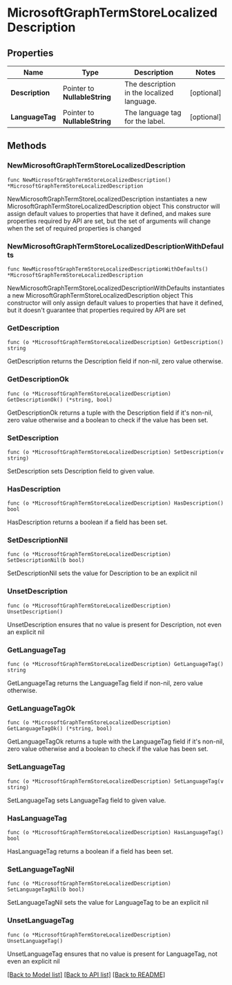 # MicrosoftGraphTermStoreLocalizedDescription

## Properties

Name | Type | Description | Notes
------------ | ------------- | ------------- | -------------
**Description** | Pointer to **NullableString** | The description in the localized language. | [optional] 
**LanguageTag** | Pointer to **NullableString** | The language tag for the label. | [optional] 

## Methods

### NewMicrosoftGraphTermStoreLocalizedDescription

`func NewMicrosoftGraphTermStoreLocalizedDescription() *MicrosoftGraphTermStoreLocalizedDescription`

NewMicrosoftGraphTermStoreLocalizedDescription instantiates a new MicrosoftGraphTermStoreLocalizedDescription object
This constructor will assign default values to properties that have it defined,
and makes sure properties required by API are set, but the set of arguments
will change when the set of required properties is changed

### NewMicrosoftGraphTermStoreLocalizedDescriptionWithDefaults

`func NewMicrosoftGraphTermStoreLocalizedDescriptionWithDefaults() *MicrosoftGraphTermStoreLocalizedDescription`

NewMicrosoftGraphTermStoreLocalizedDescriptionWithDefaults instantiates a new MicrosoftGraphTermStoreLocalizedDescription object
This constructor will only assign default values to properties that have it defined,
but it doesn't guarantee that properties required by API are set

### GetDescription

`func (o *MicrosoftGraphTermStoreLocalizedDescription) GetDescription() string`

GetDescription returns the Description field if non-nil, zero value otherwise.

### GetDescriptionOk

`func (o *MicrosoftGraphTermStoreLocalizedDescription) GetDescriptionOk() (*string, bool)`

GetDescriptionOk returns a tuple with the Description field if it's non-nil, zero value otherwise
and a boolean to check if the value has been set.

### SetDescription

`func (o *MicrosoftGraphTermStoreLocalizedDescription) SetDescription(v string)`

SetDescription sets Description field to given value.

### HasDescription

`func (o *MicrosoftGraphTermStoreLocalizedDescription) HasDescription() bool`

HasDescription returns a boolean if a field has been set.

### SetDescriptionNil

`func (o *MicrosoftGraphTermStoreLocalizedDescription) SetDescriptionNil(b bool)`

 SetDescriptionNil sets the value for Description to be an explicit nil

### UnsetDescription
`func (o *MicrosoftGraphTermStoreLocalizedDescription) UnsetDescription()`

UnsetDescription ensures that no value is present for Description, not even an explicit nil
### GetLanguageTag

`func (o *MicrosoftGraphTermStoreLocalizedDescription) GetLanguageTag() string`

GetLanguageTag returns the LanguageTag field if non-nil, zero value otherwise.

### GetLanguageTagOk

`func (o *MicrosoftGraphTermStoreLocalizedDescription) GetLanguageTagOk() (*string, bool)`

GetLanguageTagOk returns a tuple with the LanguageTag field if it's non-nil, zero value otherwise
and a boolean to check if the value has been set.

### SetLanguageTag

`func (o *MicrosoftGraphTermStoreLocalizedDescription) SetLanguageTag(v string)`

SetLanguageTag sets LanguageTag field to given value.

### HasLanguageTag

`func (o *MicrosoftGraphTermStoreLocalizedDescription) HasLanguageTag() bool`

HasLanguageTag returns a boolean if a field has been set.

### SetLanguageTagNil

`func (o *MicrosoftGraphTermStoreLocalizedDescription) SetLanguageTagNil(b bool)`

 SetLanguageTagNil sets the value for LanguageTag to be an explicit nil

### UnsetLanguageTag
`func (o *MicrosoftGraphTermStoreLocalizedDescription) UnsetLanguageTag()`

UnsetLanguageTag ensures that no value is present for LanguageTag, not even an explicit nil

[[Back to Model list]](../README.md#documentation-for-models) [[Back to API list]](../README.md#documentation-for-api-endpoints) [[Back to README]](../README.md)


